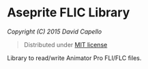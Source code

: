 # Aseprite FLIC Library
*Copyright (C) 2015 David Capello*

> Distributed under [MIT license](LICENSE.txt)

Library to read/write Animator Pro FLI/FLC files.
